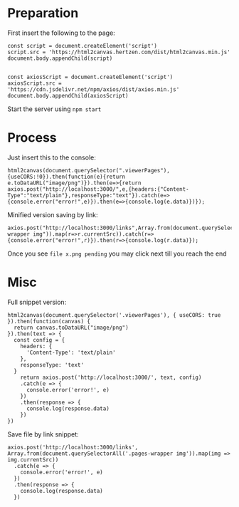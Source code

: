 # Preparation

First insert the following to the page:

```
const script = document.createElement('script')
script.src = 'https://html2canvas.hertzen.com/dist/html2canvas.min.js'
document.body.appendChild(script)


const axiosScript = document.createElement('script')
axiosScript.src = 'https://cdn.jsdelivr.net/npm/axios/dist/axios.min.js'
document.body.appendChild(axiosScript)
```

Start the server using `npm start`


# Process

Just insert this to the console:
```
html2canvas(document.querySelector(".viewerPages"),{useCORS:!0}).then(function(e){return e.toDataURL("image/png")}).then(e=>{return axios.post("http://localhost:3000/",e,{headers:{"Content-Type":"text/plain"},responseType:"text"}).catch(e=>{console.error("error!",e)}).then(e=>{console.log(e.data)})});
```

Minified version saving by link:
```
axios.post("http://localhost:3000/links",Array.from(document.querySelectorAll(".pages-wrapper img")).map(r=>r.currentSrc)).catch(r=>{console.error("error!",r)}).then(r=>{console.log(r.data)});
```


Once you see `file x.png pending` you may click next till you reach the end

# Misc

Full snippet version:

```
html2canvas(document.querySelector('.viewerPages'), { useCORS: true }).then(function(canvas) {
  return canvas.toDataURL("image/png")
}).then(text => {
  const config = {
    headers: {
      'Content-Type': 'text/plain'
    },
    responseType: 'text'
  }
    return axios.post('http://localhost:3000/', text, config)
    .catch(e => {
      console.error('error!', e)
    })
    .then(response => {
      console.log(response.data)
    })
})
```

Save file by link snippet:

```
axios.post('http://localhost:3000/links', Array.from(document.querySelectorAll('.pages-wrapper img')).map(img => img.currentSrc))
  .catch(e => {
    console.error('error!', e)
  })
  .then(response => {
    console.log(response.data)
  })
```